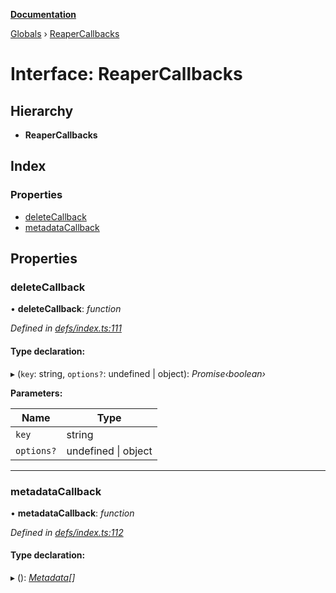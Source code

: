 **[Documentation](../README.md)**

[Globals](../README.md) › [ReaperCallbacks](reapercallbacks.md)

# Interface: ReaperCallbacks

## Hierarchy

* **ReaperCallbacks**

## Index

### Properties

* [deleteCallback](reapercallbacks.md#deletecallback)
* [metadataCallback](reapercallbacks.md#metadatacallback)

## Properties

###  deleteCallback

• **deleteCallback**: *function*

*Defined in [defs/index.ts:111](https://github.com/badbatch/cachemap/blob/4fa6105/packages/core/src/defs/index.ts#L111)*

#### Type declaration:

▸ (`key`: string, `options?`: undefined | object): *Promise‹boolean›*

**Parameters:**

Name | Type |
------ | ------ |
`key` | string |
`options?` | undefined \| object |

___

###  metadataCallback

• **metadataCallback**: *function*

*Defined in [defs/index.ts:112](https://github.com/badbatch/cachemap/blob/4fa6105/packages/core/src/defs/index.ts#L112)*

#### Type declaration:

▸ (): *[Metadata](metadata.md)[]*
